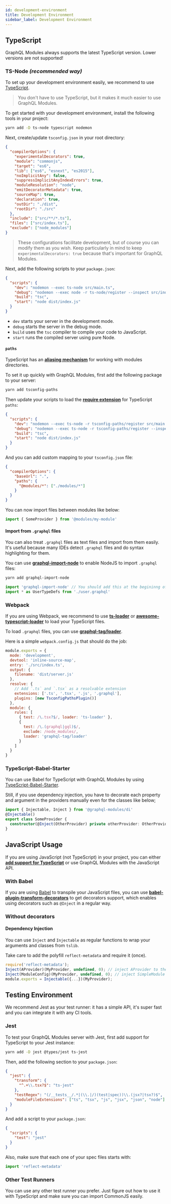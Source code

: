 ```yaml
---
id: development-environment
title: Development Environment
sidebar_label: Development Environment
---
```


## TypeScript

GraphQL Modules always supports the latest TypeScript version. Lower versions are not supported!

### TS-Node **_(recommended way)_**

To set up your development environment easily, we recommend to use [TypeScript](http://www.typescriptlang.org/).

> You don't have to use TypeScript, but it makes it much easier to use GraphQL Modules.

To get started with your development environment, install the following tools in your project:

```bash
yarn add -D ts-node typescript nodemon
```

Next, create/update `tsconfig.json` in your root directory:

```json
{
  "compilerOptions": {
    "experimentalDecorators": true,
    "module": "commonjs",
    "target": "es6",
    "lib": ["es6", "esnext", "es2015"],
    "noImplicitAny": false,
    "suppressImplicitAnyIndexErrors": true,
    "moduleResolution": "node",
    "emitDecoratorMetadata": true,
    "sourceMap": true,
    "declaration": true,
    "outDir": "./dist",
    "rootDir": "./src"
  },
  "include": ["src/**/*.ts"],
  "files": ["src/index.ts"],
  "exclude": ["node_modules"]
}
```

> These configurations facilitate development, but of course you can modify them as you wish. Keep particularly in mind to keep `experimentalDecorators: true` because that's important for GraphQL Modules.

Next, add the following scripts to your `package.json`:

```json
{
  "scripts": {
    "dev": "nodemon --exec ts-node src/main.ts",
    "debug": "nodemon --exec node -r ts-node/register --inspect src/index.ts",
    "build": "tsc",
    "start": "node dist/index.js"
  }
}
```

- `dev` starts your server in the development mode.
- `debug` starts the server in the debug mode.
- `build` uses the `tsc` compiler to compile your code to JavaScript.
- `start` runs the compiled server using pure Node.

#### `paths`

TypeScript has an **[aliasing mechanism](https://www.typescriptlang.org/docs/handbook/module-resolution.html)** for working with modules directories.

To set it up quickly with GraphQL Modules, first add the following package to your server:

```bash
yarn add tsconfig-paths
```

Then update your scripts to load the **[require extension](https://gist.github.com/jamestalmage/df922691475cff66c7e6)** for TypeScript `paths`:

```json
{
  "scripts": {
    "dev": "nodemon --exec ts-node -r tsconfig-paths/register src/main.ts",
    "debug": "nodemon --exec ts-node -r tsconfig-paths/register --inspect --debug-brk src/index.ts",
    "build": "tsc",
    "start": "node dist/index.js"
  }
}
```

And you can add custom mapping to your `tsconfig.json` file:

```json
{
  "compilerOptions": {
    "baseUrl": ".",
    "paths": {
      "@modules/*": ["./modules/*"]
    }
  }
}
```

You can now import files between modules like below:

```typescript
import { SomeProvider } from '@modules/my-module'
```

#### Import from `.graphql` files

You can also treat `.graphql` files as text files and import from them easily.
It's useful because many IDEs detect `.graphql` files and do syntax highlighting for them.

You can use **[graphql-import-node](https://github.com/ardatan/graphql-import-node)** to enable NodeJS to import `.graphql` files:

```bash
yarn add graphql-import-node
```

```typescript
import 'graphql-import-node' // You should add this at the begininng of your entry file.
import * as UserTypeDefs from './user.graphql'
```

### Webpack

If you are using Webpack, we recommend to use **[ts-loader](https://github.com/TypeStrong/ts-loader)** or **[awesome-typescript-loader](https://github.com/s-panferov/awesome-typescript-loader)** to load your TypeScript files.

To load `.graphql` files, you can use **[graphql-tag/loader](https://github.com/apollographql/graphql-tag#webpack-preprocessing-with-graphql-tagloader)**.

Here is a simple `webpack.config.js` that should do the job:

```js
module.exports = {
  mode: 'development',
  devtool: 'inline-source-map',
  entry: './src/index.ts',
  output: {
    filename: 'dist/server.js'
  },
  resolve: {
    // Add `.ts` and `.tsx` as a resolvable extension
    extensions: ['.ts', '.tsx', '.js', '.graphql'],
    plugins: [new TsconfigPathsPlugin()]
  },
  module: {
    rules: [
      { test: /\.tsx?$/, loader: 'ts-loader' },
      {
        test: /\.(graphql|gql)$/,
        exclude: /node_modules/,
        loader: 'graphql-tag/loader'
      }
    ]
  }
}
```

### TypeScript-Babel-Starter

You can use Babel for TypeScript with GraphQL Modules by using [TypeScript-Babel-Starter](https://github.com/Microsoft/TypeScript-Babel-Starter).

Still, if you use dependency injection, you have to decorate each property and argument in the providers manually even for the classes like below;

```typescript
import { Injectable, Inject } from '@graphql-modules/di'
@Injectable()
export class SomeProvider {
  constructor(@Inject(OtherProvider) private otherProvider: OtherProvider) {}
}
```

## JavaScript Usage

If you are using JavaScript (not TypeScript) in your project, you can either **[add support for TypeScript](https://www.typescriptlang.org/docs/handbook/migrating-from-javascript.html)** or use GraphQL Modules with the JavaScript API.

### With Babel

If you are using [Babel](http://babeljs.io) to transpile your JavaScript files, you can use **[babel-plugin-transform-decorators](http://babeljs.io/docs/en/babel-plugin-transform-decorators)** to get decorators support, which enables using decorators such as `@Inject` in a regular way.

### Without decorators

#### Dependency Injection

You can use `Inject` and `Injectable` as regular functions to wrap your arguments and classes from `tslib`.

Take care to add the polyfill `reflect-metadata` and require it (once).

```js
require('reflect-metadata');
Inject(AProvider)(MyProvider, undefined, 0); // inject AProvider to the first MyProvider constructor argument
Inject(ModuleConfig)(MyProvider, undefined, 0); // inject SimpleModule Config to the second MyProvider constructor argument
module.exports = Injectable({...})(MyProvider);
```

## Testing Environment

We recommend Jest as your test runner: it has a simple API, it's super fast and you can integrate it with any CI tools.

### Jest

To test your GraphQL Modules server with Jest, first add support for TypeScript to your Jest instance:

```bash
yarn add -D jest @types/jest ts-jest
```

Then, add the following section to your `package.json`:

```json
{
  "jest": {
    "transform": {
      "^.+\\.tsx?$": "ts-jest"
    },
    "testRegex": "(/__tests__/.*|(\\.|/)(test|spec))\\.(jsx?|tsx?)$",
    "moduleFileExtensions": ["ts", "tsx", "js", "jsx", "json", "node"]
  }
}
```

And add a script to your `package.json`:

```json
{
  "scripts": {
    "test": "jest"
  }
}
```

Also, make sure that each one of your spec files starts with:

```typescript
import 'reflect-metadata'
```

### Other Test Runners

You can use any other test runner you prefer.
Just figure out how to use it with TypeScript and make sure you can import CommonJS easily.
